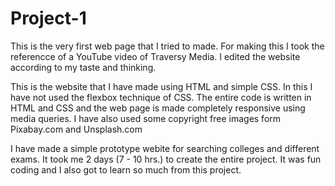 # Project-1
This is the very first web page that I tried to made. For making this I took the referencce of a YouTube video of  Traversy Media. I edited the website according to my taste and thinking. 

This is the website that I have made using HTML and simple CSS. In this I have not used the flexbox technique of CSS. The entire code is written in HTML and CSS and the web page is made completely responsive using media queries. I have also used some copyright free images form Pixabay.com and Unsplash.com

I have made a simple prototype webite for searching colleges and different exams. It took me 2 days (7 - 10 hrs.) to create the entire project. It was fun coding and I also got to learn so much from this project.

